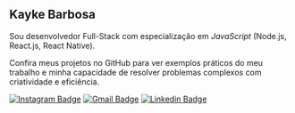 ## Kayke Barbosa

Sou desenvolvedor Full-Stack com especialização em _JavaScript_ (Node.js, React.js, React Native). <br/>

Confira meus projetos no GitHub para ver exemplos práticos do meu trabalho e minha capacidade de resolver problemas complexos com criatividade e eficiência. 

[![Instagram Badge](https://img.shields.io/badge/-@kaykee_bl-00875f?style=flat-square&labelColor=00875f&logo=instagram&logoColor=white&link=https://instagram.com/kaykee_bl?igshid=ZDdkNTZiNTM=)](https://instagram.com/kaykee_bl?igshid=ZDdkNTZiNTM=)
[![Gmail Badge](https://img.shields.io/badge/-kaykeloiola@gmail.com-00875f?style=flat-square&logo=Gmail&logoColor=white&link=mailto:kaykeloiola@gmail.com)](mailto:kaykeloiola@gmail.com)
[![Linkedin Badge](https://img.shields.io/badge/-Kayke%20Barbosa%20Loiola-00875f?style=flat-square&logo=Linkedin&logoColor=white&link=https://www.linkedin.com/in/kayke-barbosa-loiola-15a96023a)](https://www.linkedin.com/in/kayke-barbosa-loiola-15a96023a)

